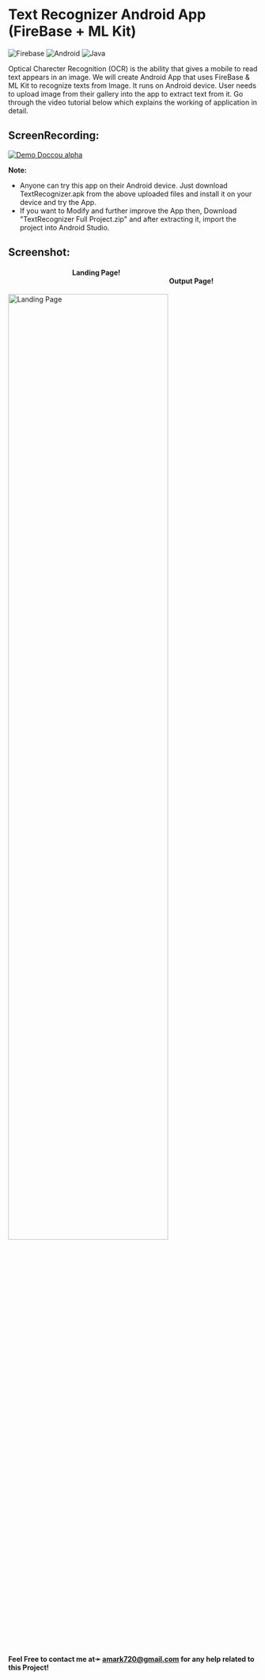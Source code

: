 # Text Recognizer Android App (FireBase + ML Kit)
<img alt="Firebase" src="https://img.shields.io/badge/firebase%20-%23039BE5.svg?&style=for-the-badge&logo=firebase"/> <img alt="Android" src="https://img.shields.io/badge/Android-3DDC84?style=for-the-badge&logo=android&logoColor=white" /> <img alt="Java" src="https://img.shields.io/badge/java-%23ED8B00.svg?&style=for-the-badge&logo=java&logoColor=white"/>

Optical Charecter Recognition (OCR) is the ability that gives a mobile to read text appears in an image. We will create Android App that uses FireBase & ML Kit to recognize texts from Image. It runs on Android device. User needs to upload image from their gallery into the app to extract text from it. Go through the video tutorial below which explains the working of application in detail.

## ScreenRecording:
[![Demo Doccou alpha](https://github.com/amark720/Computer-Vision-and-OpenCV-Projects/blob/main/Text%20Recognizer%20Android%20App%20(FireBase%20%2B%20AutoML)/App%20Demo%20Video.gif)](https://github.com/amark720/Computer-Vision-and-OpenCV-Projects/blob/main/Text%20Recognizer%20Android%20App%20(FireBase%20%2B%20AutoML)/App%20Demo%20Video.gif)

**Note:**
* Anyone can try this app on their Android device. Just download TextRecognizer.apk from the above uploaded files and install it on your device and try the App.
* If you want to Modify and further improve the App then, Download "TextRecognizer Full Project.zip" and after extracting it, import the project into Android Studio.


## Screenshot:

#### &emsp;&emsp;&emsp;&emsp;&emsp;&emsp;&emsp;&emsp;&emsp; Landing Page! &emsp;&emsp;&emsp;&emsp;&emsp;&emsp;&emsp;&emsp;&emsp;&emsp;&emsp;&emsp;&emsp;&emsp;&emsp;&emsp;&emsp;&emsp;&emsp;&emsp;&emsp;&emsp;&emsp; Output Page!
<img src="https://github.com/amark720/Computer-Vision-and-OpenCV-Projects/blob/main/Text%20Recognizer%20Android%20App%20(FireBase%20%2B%20AutoML)/ScreenShot.jpg" alt="Landing Page" height="70%" width="80%">


#### Feel Free to contact me at➛ amark720@gmail.com for any help related to this Project!

